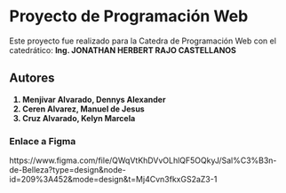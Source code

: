<h1>Proyecto de Programación Web</h1>
<p>Este proyecto fue realizado para la Catedra de Programación Web
con el catedrático: <strong>Ing. JONATHAN HERBERT RAJO CASTELLANOS</strong></p>
<h2>Autores</h2>
<ol>
  <strong><li>Menjivar Alvarado, Dennys Alexander</li></strong>
  <strong><li>Ceren Alvarez, Manuel de Jesus</li></strong>
  <strong><li>Cruz Alvarado, Kelyn Marcela</li></strong>
</ol>

<h3>Enlace a Figma</h3>
https://www.figma.com/file/QWqVtKhDVvOLhlQF5OQkyJ/Sal%C3%B3n-de-Belleza?type=design&node-id=209%3A452&mode=design&t=Mj4Cvn3fkxGS2aZ3-1
